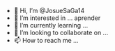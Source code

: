 - 👋 Hi, I’m @JosueSaGa14
- 👀 I’m interested in ... aprender 
- 🌱 I’m currently learning ...
- 💞️ I’m looking to collaborate on ...
- 📫 How to reach me ...

<!---
JosueSaGa14/JosueSaGa14 is a ✨ special ✨ repository because its `README.md` (this file) appears on your GitHub profile.
You can click the Preview link to take a look at your changes.
--->
